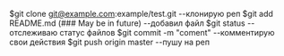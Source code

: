 $git clone git@example.com:example/test.git
--клонирую реп
$git add README.md (### May be in future)
--добавил файл
$git status
--отслеживаю статус файлов
$git commit -m "coment"
--комментирую свои действия
$git push origin master
--пушу на реп 